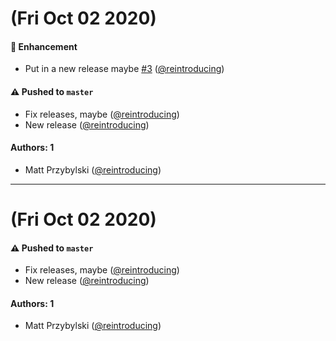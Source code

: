 # (Fri Oct 02 2020)

#### 🚀 Enhancement

- Put in a new release maybe [#3](https://github.com/reintroducing/auto-test/pull/3) ([@reintroducing](https://github.com/reintroducing))

#### ⚠️ Pushed to `master`

- Fix releases, maybe ([@reintroducing](https://github.com/reintroducing))
- New release ([@reintroducing](https://github.com/reintroducing))

#### Authors: 1

- Matt Przybylski ([@reintroducing](https://github.com/reintroducing))

---

# (Fri Oct 02 2020)

#### ⚠️ Pushed to `master`

- Fix releases, maybe ([@reintroducing](https://github.com/reintroducing))
- New release ([@reintroducing](https://github.com/reintroducing))

#### Authors: 1

- Matt Przybylski ([@reintroducing](https://github.com/reintroducing))
